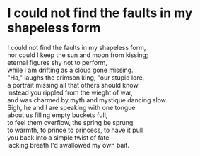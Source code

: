 # I could not find the faults in my shapeless form

I could not find the faults in my shapeless form,  
nor could I keep the sun and moon from kissing;  
eternal figures shy not to perform,  
while I am drifting as a cloud gone missing.  
"Ha," laughs the crimson king, "our stupid lore,  
a portrait missing all that others should know  
instead you rippled from the wieght of war,  
and was charmed by myth and mystique dancing slow.  
Sigh, he and I are speaking with one tongue  
about us filling empty buckets full,  
to feel them overflow, the spring be sprung  
to warmth, to prince to princess, to have it pull  
you back into a simple twist of fate —  
lacking breath I'd swallowed my own bait.  
